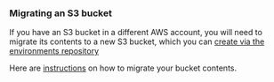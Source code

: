 ### Migrating an S3 bucket

If you have an S3 bucket in a different AWS account, you will need to migrate its contents
to a new S3 bucket, which you can [create via the environments repository](tasks.html#adding-aws-resources-to-your-environment)

Here are [instructions][migrating s3] on how to migrate your bucket contents.

[migrating s3]: https://github.com/ministryofjustice/cloud-platform-terraform-s3-bucket#migrate-from-existing-buckets
